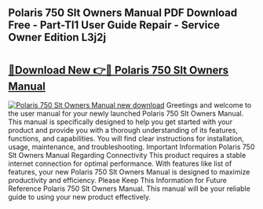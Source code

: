 ## Polaris 750 Slt Owners Manual PDF Download Free - Part-Tl1 User Guide Repair - Service Owner Edition L3j2j

# <h2><a href="http://bc82150.oget.top/?id=Polaris+750+Slt+Owners+Manual">🔗Download New 👉🔴 Polaris 750 Slt Owners Manual</a></h2>

[![Polaris 750 Slt Owners Manual new download](https://i.imgur.com/5g1atiW.png)](http://bc82150.oget.top/?id=Polaris+750+Slt+Owners+Manual)
Greetings and welcome to the user manual for your newly launched Polaris 750 Slt Owners Manual. This manual is specifically designed to help you get started with your product and provide you with a thorough understanding of its features, functions, and capabilities. You will find clear instructions for installation, usage, maintenance, and troubleshooting. Important Information Polaris 750 Slt Owners Manual Regarding Connectivity This product requires a stable internet connection for optimal performance. With features like list of features, your new Polaris 750 Slt Owners Manual is designed to maximize productivity and efficiency. Please Keep This Information for Future Reference Polaris 750 Slt Owners Manual. This manual will be your reliable guide to using your new product effectively.
